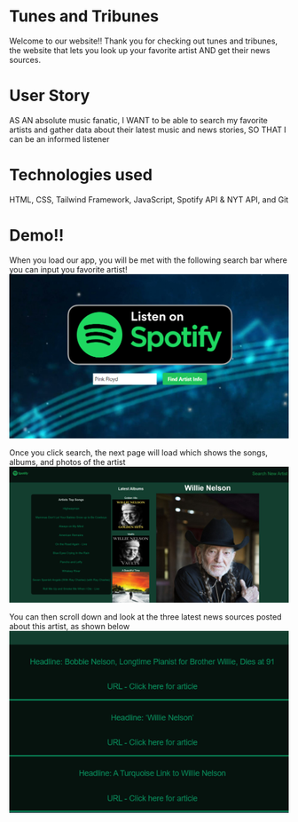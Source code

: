 # Tunes and Tribunes

Welcome to our website!! Thank you for checking out tunes and tribunes, the website that lets you look up your favorite artist AND get their news sources.

# User Story

AS AN absolute music fanatic,
I WANT to be able to search my favorite artists and gather data about their latest music and news stories,
SO THAT I can be an informed listener

# Technologies used

HTML, CSS, Tailwind Framework, JavaScript, Spotify API & NYT API, and Git

# Demo!!

When you load our app, you will be met with the following search bar where you can input you favorite artist!
![Image of search bar](./assets/images/startpage.PNG)

Once you click search, the next page will load which shows the songs, albums, and photos of the artist
![Image of artist information section](./assets/images/mianpageartists.PNG)


You can then scroll down and look at the three latest news sources posted about this artist, as shown below <br>
![Image of deployed application](./assets/images/news.PNG)
